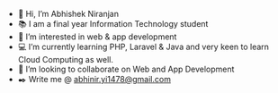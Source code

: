 - 👋 Hi, I’m Abhishek Niranjan
- 📚 I am a final year Information Technology student
- 👀 I’m interested in web & app development
- 💻 I’m currently learning PHP, Laravel & Java and very keen to learn Cloud Computing as well.
- 💞️ I’m looking to collaborate on Web and App Development
- ✒️ Write me @ abhinir.yi1478@gmail.com


<!---
abhinir1310/abhinir1310 is a ✨ special ✨ repository because its `README.md` (this file) appears on your GitHub profile.
You can click the Preview link to take a look at your changes.
--->
